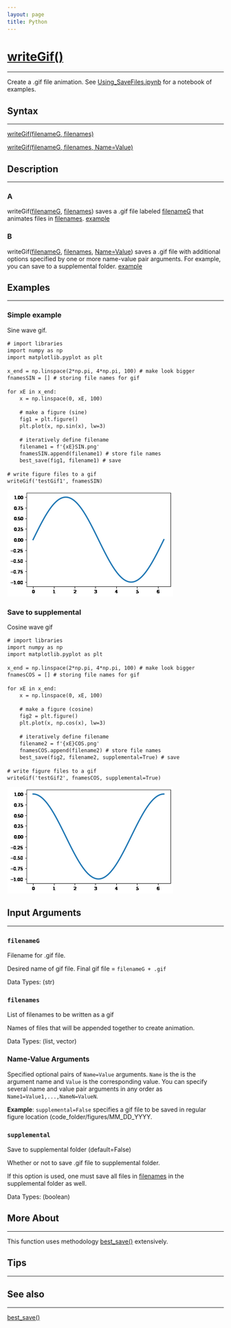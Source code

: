 ```yaml
---
layout: page
title: Python
---
```


# [writeGif()](https://github.com/tulimid1/savingFiles/blob/main/writeGif.py)
---

Create a .gif file animation. See [Using_SaveFiles.ipynb](https://github.com/tulimid1/savingFiles/blob/main/Using_SaveFiles.ipynb) for a notebook of examples. 

## Syntax
---

[writeGif(filenameG, filenames)](#a)

[writeGif(filenameG, filenames, Name=Value)](#b)

## Description
---
### A
writeGif([filenameG](#filenameg), [filenames](#filenames)) saves a .gif file labeled [filenameG](#filenameg) that animates files in [filenames](#filenames). [example](#simple-example)

### B 
writeGif([filenameG](#filenameg), [filenames](#filenames), [Name=Value](#name-value-arguments)) saves a .gif file with additional options specified by one or more name-value pair arguments. For example, you can save to a supplemental folder. [example](#save-to-supplemental)

## Examples 
---
### Simple example
Sine wave gif. 

    # import libraries
    import numpy as np 
    import matplotlib.pyplot as plt
    
    x_end = np.linspace(2*np.pi, 4*np.pi, 100) # make look bigger 
    fnamesSIN = [] # storing file names for gif

    for xE in x_end:
        x = np.linspace(0, xE, 100)

        # make a figure (sine)
        fig1 = plt.figure()
        plt.plot(x, np.sin(x), lw=3)

        # iteratively define filename 
        filename1 = f'{xE}SIN.png'
        fnamesSIN.append(filename1) # store file names 
        best_save(fig1, filename1) # save 

    # write figure files to a gif
    writeGif('testGif1', fnamesSIN)

![FIG1](/assets/testGif1py.gif)

### Save to supplemental
Cosine wave gif

    # import libraries
    import numpy as np 
    import matplotlib.pyplot as plt
    
    x_end = np.linspace(2*np.pi, 4*np.pi, 100) # make look bigger 
    fnamesCOS = [] # storing file names for gif

    for xE in x_end:
        x = np.linspace(0, xE, 100)

        # make a figure (cosine)
        fig2 = plt.figure()
        plt.plot(x, np.cos(x), lw=3)

        # iteratively define filename 
        filename2 = f'{xE}COS.png'
        fnamesCOS.append(filename2) # store file names 
        best_save(fig2, filename2, supplemental=True) # save 

    # write figure files to a gif
    writeGif('testGif2', fnamesCOS, supplemental=True)
    
![FIG2](/assets/testGif2py.gif)

## Input Arguments
---
### ```filenameG```
Filename for .gif file.

Desired name of gif file. Final gif file = `filenameG + .gif`

Data Types: (str)

### ```filenames```
List of filenames to be written as a gif

Names of files that will be appended together to create animation. 

Data Types: (list, vector)

### Name-Value Arguments

Specified optional pairs of ```Name=Value``` arguments. ```Name``` is the is the argument name and ```Value``` is the corresponding value. You can specify several name and value pair arguments in any order as ```Name1=Value1,...,NameN=ValueN```. 

**Example**: ```supplemental=False``` specifies a gif file to be saved in regular figure location (code_folder/figures/MM_DD_YYYY. 

### ```supplemental```
Save to supplemental folder (default=False)

Whether or not to save .gif file to supplemental folder. 

If this option is used, one must save all files in [filenames](#filenames) in the supplemental folder as well. 

Data Types: (boolean)

## More About 
---

This function uses methodology [best_save()](https://tulimid1.github.io/savingFiles/best_save_py/) extensively. 

## Tips 
---

## See also 
---
[best_save()](https://tulimid1.github.io/savingFiles/best_save_py/)
